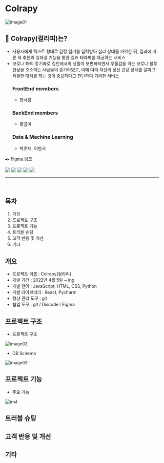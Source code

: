 # Colrapy
![image01](https://user-images.githubusercontent.com/84848848/202622670-4fb581f4-5096-4e4c-bfd3-4aad36a1ae59.png)

## :art: Colrapy(컬라피)는? 
- 사용자에게 텍스트 형태로 감정 일기를 입력받아 심리 상태를 파악한 뒤, 결과에 따른 색 추천과 컬러링 기능을 통한 컬러 테라피를 제공하는 서비스
- 코로나 19의 장기화로 집안에서의 생활이 보편화되면서 우울감을 겪는 코로나 블루 현상을 호소하는 사람들이 증가하였고, 이에 따라 자신의 정신 건강 상태를 살피고 적절한 대처를 하는 것이 중요하다고 판단하여 기획한 서비스
  ### FrontEnd members<br>
    - 장서령
  ### BackEnd members
    - 황금미
  ### Data & Machine Learning
    - 박민재, 이현서

:black_nib:
[Figma 링크]()

<a href="https://www.figma.com//"><img src="https://img.shields.io/badge/Figma-F24E1E?style=flat-square&logo=FIGMA&logoColor=white"/></a>
<a href="https://jupyter.org/"><img src="https://img.shields.io/badge/Jupyternotebook-F37626?style=flat-square&logo=Jupyter&logoColor=white"/></a>
<a href="https://www.djangoproject.com/"><img src="https://img.shields.io/badge/Django-006600?style=flat-square&logo=Django&logoColor=white"/></a>
<a href="https://ko.reactjs.org/"><img src="https://img.shields.io/badge/React-61DAFB?style=flat-square&logo=React&logoColor=white"/></a>
<a href="https://www.jetbrains.com/ko-kr/pycharm/"><img src="https://img.shields.io/badge/Pycharm-000000?style=flat-square&logo=Pycharm&logoColor=white"/></a>
- - -  
<br>

## 목차
1. 개요
2. 프로젝트 구조
3. 프로젝트 기능
4. 트러블 슈팅
5. 고객 반응 및 개선
6. 기타

## 개요
- 프로젝트 이름 : Colrapy(컬라피)
- 개발 기간 : 2022년 4월 5일 ~ ing
- 개발 언어 : JavaScript, HTML, CSS, Python
- 개발 라이브러리 : React, Pycharm
- 형상 관리 도구 : git
- 협업 도구 : git / Discode / Figma

## 프로젝트 구조
- 프로젝트 구조

![image02](https://user-images.githubusercontent.com/84848848/202623741-ec7740cd-147d-44ae-b156-6c152849888d.png)
<br>

- DB Schema

![image03](https://user-images.githubusercontent.com/84848848/202624102-febc77db-6233-4f95-92f0-37f03208a730.png)
<br>

## 프로젝트 기능
- 주요 기능

![im4](https://user-images.githubusercontent.com/84848848/202624552-d2bab877-69b7-46c3-aa31-8e0cfe204fc0.png)
<br>

## 트러블 슈팅

## 고객 반응 및 개선

## 기타
